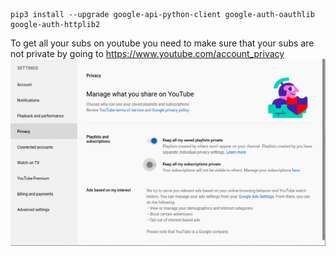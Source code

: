 ```
pip3 install --upgrade google-api-python-client google-auth-oauthlib google-auth-httplib2
```

To get all your subs on youtube you need to make sure that your subs are not private by going to https://www.youtube.com/account_privacy
![](./getSubs.png)